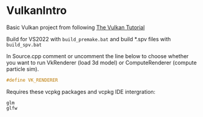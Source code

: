 # VulkanIntro
Basic Vulkan project from following [The Vulkan Tutorial](https://vulkan-tutorial.com/Introduction)

Build for VS2022 with `build_premake.bat` and build *.spv files with `build_spv.bat`

In Source.cpp comment or uncomment the line below to choose whether you want to run VkRenderer (load 3d model) or ComputeRenderer (compute particle sim).

 ```c++
 #define VK_RENDERER
```

Requires these vcpkg packages and vcpkg IDE intergration:

```
glm
glfw
```

